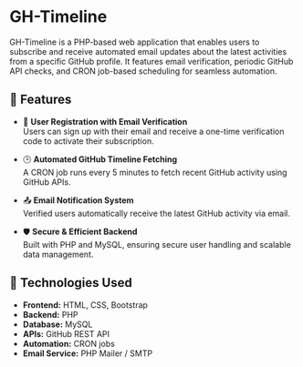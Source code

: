# GH-Timeline

GH-Timeline is a PHP-based web application that enables users to subscribe and receive automated email updates about the latest activities from a specific GitHub profile. It features email verification, periodic GitHub API checks, and CRON job-based scheduling for seamless automation.

## 🔧 Features

- 📧 **User Registration with Email Verification**  
  Users can sign up with their email and receive a one-time verification code to activate their subscription.

- 🕒 **Automated GitHub Timeline Fetching**  
  A CRON job runs every 5 minutes to fetch recent GitHub activity using GitHub APIs.

- 📤 **Email Notification System**  
  Verified users automatically receive the latest GitHub activity via email.

- 🛡️ **Secure & Efficient Backend**  
  Built with PHP and MySQL, ensuring secure user handling and scalable data management.

## 🚀 Technologies Used

- **Frontend:** HTML, CSS, Bootstrap  
- **Backend:** PHP  
- **Database:** MySQL  
- **APIs:** GitHub REST API  
- **Automation:** CRON jobs  
- **Email Service:** PHP Mailer / SMTP




